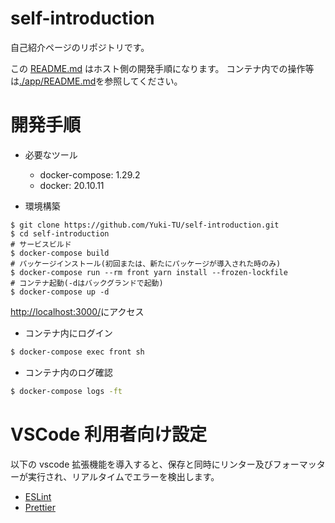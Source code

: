 # self-introduction

自己紹介ページのリポジトリです。

この [README.md](./README.md) はホスト側の開発手順になります。
コンテナ内での操作等は[./app/README.md](./app/README.md)を参照してください。

# 開発手順

- 必要なツール

  - docker-compose: 1.29.2
  - docker: 20.10.11

- 環境構築

```shell
$ git clone https://github.com/Yuki-TU/self-introduction.git
$ cd self-introduction
# サービスビルド
$ docker-compose build
# パッケージインストール(初回または、新たにパッケージが導入された時のみ)
$ docker-compose run --rm front yarn install --frozen-lockfile
# コンテナ起動(-dはバックグランドで起動)
$ docker-compose up -d
```

[http://localhost:3000/](http://localhost:3000/)にアクセス

- コンテナ内にログイン

```sh
$ docker-compose exec front sh
```

- コンテナ内のログ確認

```sh
$ docker-compose logs -ft
```

# VSCode 利用者向け設定

以下の vscode 拡張機能を導入すると、保存と同時にリンター及びフォーマッターが実行され、リアルタイムでエラーを検出します。

- [ESLint](https://marketplace.visualstudio.com/items?itemName=dbaeumer.vscode-eslint)
- [Prettier](https://marketplace.visualstudio.com/items?itemName=esbenp.prettier-vscode)
